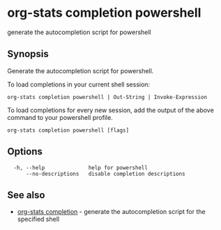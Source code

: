 # org-stats completion powershell

generate the autocompletion script for powershell

## Synopsis


Generate the autocompletion script for powershell.

To load completions in your current shell session:

	org-stats completion powershell | Out-String | Invoke-Expression

To load completions for every new session, add the output of the above command
to your powershell profile.


```
org-stats completion powershell [flags]
```

## Options

```
  -h, --help              help for powershell
      --no-descriptions   disable completion descriptions
```

## See also

* [org-stats completion](org-stats_completion.md)	 - generate the autocompletion script for the specified shell

